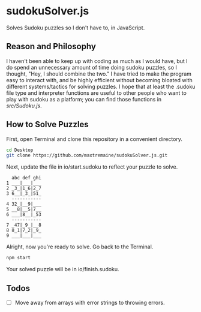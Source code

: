 # sudokuSolver.js
Solves Sudoku puzzles so I don't have to, in JavaScript.

## Reason and Philosophy
I haven't been able to keep up with coding as much as I would have, but I do spend an unnecessary amount of time doing sudoku puzzles, so I thought, "Hey, I should combine the two." I have tried to make the program easy to interact with, and be highly efficient without becoming bloated with different systems/tactics for solving puzzles. I hope that at least the .sudoku file type and interpreter functions are useful to other people who want to play with sudoku as a platform; you can find those functions in _src/Sudoku.js_.

## How to Solve Puzzles

First, open Terminal and clone this repository in a convenient directory.

```sh
cd Desktop
git clone https://github.com/maxtremaine/sudokuSolver.js.git
```

Next, update the file in io/start.sudoku to reflect your puzzle to solve.

```
  abc def ghi
1 ___|___|___
2 _3_|1_6|2_7
3 6__|_3_|51_
  -----------
4 32_|__9|___
5 __8|__5|7__
6 ___|8__|_53
  -----------
7 _47|_9_|__8
8 8_1|7_2|_9_
9 ___|___|___
```

Alright, now you're ready to solve. Go back to the Terminal.

```sh
npm start
```

Your solved puzzle will be in io/finish.sudoku.

## Todos

- [ ] Move away from arrays with error strings to throwing errors.
